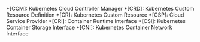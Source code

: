 *[CCM]: Kubernetes Cloud Controller Manager
*[CRD]: Kubernetes Custom Resource Definition
*[CR]: Kubernetes Custom Resource
*[CSP]: Cloud Service Provider
*[CRI]: Container Runtime Interface
*[CSI]: Kubernetes Container Storage Interface
*[CNI]: Kubernetes Container Network Interface
